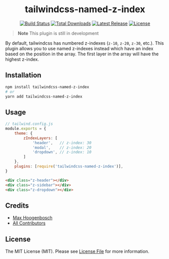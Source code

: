 <h1 align="center">
    tailwindcss-named-z-index
</h1>

<p align="center">
    <a href="https://github.com/xammie/tailwindcss-named-z-index/actions"><img src="https://img.shields.io/github/actions/workflow/status/xammie/tailwindcss-named-z-index/nodejs.yml?branch=master" alt="Build Status"></a>
    <a href="https://www.npmjs.com/package/tailwindcss-named-z-index"><img src="https://img.shields.io/npm/dt/tailwindcss-named-z-index.svg" alt="Total Downloads"></a>
    <a href="https://github.com/xammie/tailwindcss-named-z-index/releases"><img src="https://img.shields.io/npm/v/tailwindcss-named-z-index.svg" alt="Latest Release"></a>
    <a href="https://github.com/Xammie/tailwindcss-named-z-index/blob/master/LICENSE.md"><img src="https://img.shields.io/npm/l/tailwindcss-named-z-index.svg" alt="License"></a>
</p>

> **Note**
> This plugin is still in development

By default, tailwindcss has numbered z-indexes (`z-10`, `z-20`, `z-30`, etc.).
This plugin allows you to use named z-indexes instead which have an index based on the position in the array.
The first layer in the array will have the highest z-index.

## Installation

```bash
npm install tailwindcss-named-z-index
# or
yarn add tailwindcss-named-z-index
```

## Usage

```js
// tailwind.config.js
module.exports = {
    theme: {
        zIndexLayers: [
            'header',   // z-index: 30
            'modal',    // z-index: 20
            'dropdown', // z-index: 10
        ]
    },
    plugins: [require('tailwindcss-named-z-index')],
}
```

```html
<div class="z-header"></div>
<div class="z-sidebar"></div>
<div class="z-dropdown"></div>
```

## Credits

- [Max Hoogenbosch](https://github.com/Xammie)
- [All Contributors](../../contributors)

## License

The MIT License (MIT). Please see [License File](LICENSE.md) for more information.

```
